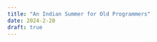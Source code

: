 ```yaml
---
title: "An Indian Summer for Old Programmers"
date: 2024-2-20
draft: true
---
```



<!--stackedit_data:
eyJoaXN0b3J5IjpbLTQ3MDI4MTI3MSwtMjA4ODc0NjYxMl19
-->